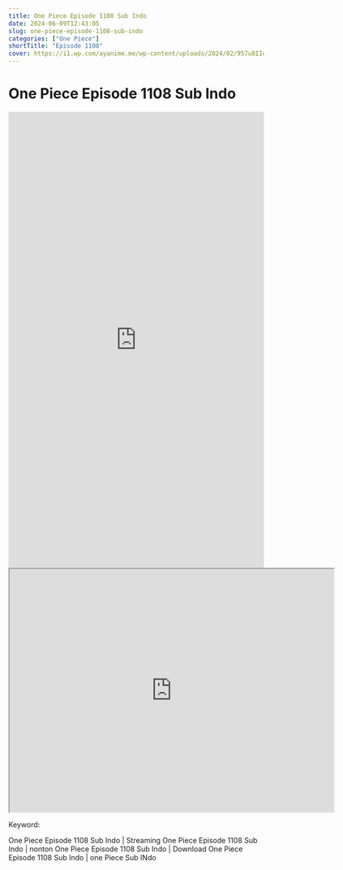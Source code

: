 ```yaml
---
title: One Piece Episode 1108 Sub Indo
date: 2024-06-09T12:43:05
slug: one-piece-episode-1108-sub-indo
categories: ["One Piece"]
shortTitle: "Episode 1108"
cover: https://i1.wp.com/ayanime.me/wp-content/uploads/2024/02/957u8IIqwPTgtubSIaBI4bPtGzn.jpg
---
```


# One Piece Episode 1108 Sub Indo

<iframe src="https://play.ayanime.me/include/fluidplayer/fluidplayer.php?VideoSrc1=https%3A%2F%2Fdrive.google.com%2Ffile%2Fd%2F11IqFS2tTfLJ7mS-0IQjropjSY0O8w1_3%2Fpreview&VideoType1=video%2Fmp4&VideoQuality1=480p&VideoSrc2=https%3A%2F%2Fdrive.google.com%2Ffile%2Fd%2F1GiPyCxm3AhnJex0BslCE9XL172T57OLI%2Fpreview&VideoType2=video%2Fmp4&VideoQuality2=720p&VideoSrc3=https%3A%2F%2Fdrive.google.com%2Ffile%2Fd%2F1MX1VQjcYMHaylJ6ghaHoEpgGsxBgwQg0%2Fpreview&VideoType3=video%2Fmp4&VideoQuality3=1080p&VideoSrc4=&VideoType4=&VideoQuality4=&VideoPoster=&VideoTrack1=&kind1=subtitles&srclang1=id&label1=Indonesia&default1=default&VideoTrack2=&kind2=&srclang2=&label2=&player=fluid+player&server=Drive+API&api=&width=100%25&height=900px" frameborder="0" width="100%" height="900px" allowfullscreen="allowfullscreen" scrolling="no"></iframe>
<iframe src="https://drive.google.com/file/d/1MX1VQjcYMHaylJ6ghaHoEpgGsxBgwQg0/preview" width="640" height="480" allow="accelerometer; autoplay; encrypted-media; gyroscope; fullscreen; picture-in-picture" scrolling="no" seamless="" sandbox="allow-same-origin allow-scripts"></iframe>

Keyword:
<p>One Piece Episode 1108 Sub Indo | Streaming One Piece Episode 1108 Sub Indo | nonton One Piece Episode 1108 Sub Indo | Download One Piece Episode 1108 Sub Indo | one Piece Sub INdo</p>


